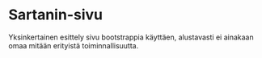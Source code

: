# Sartanin-sivu

Yksinkertainen esittely sivu bootstrappia käyttäen, alustavasti ei ainakaan omaa mitään erityistä toiminnallisuutta.
